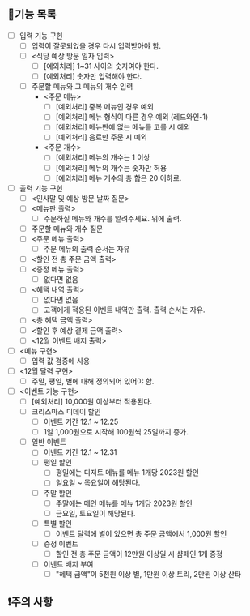 ## 📃기능 목록

- [ ] 입력 기능 구현
  - [ ] 입력이 잘못되었을 경우 다시 입력받아야 함.
  - [ ] <식당 예상 방문 일자 입력>
    - [ ] [예외처리] 1~31 사이의 숫자여야 한다.
    - [ ] [예외처리] 숫자만 입력해야 한다.
  - [ ] 주문할 메뉴와 그 메뉴의 개수 입력
    - <주문 메뉴>
      - [ ] [예외처리] 중복 메뉴인 경우 예외
      - [ ] [예외처리] 메뉴 형식이 다른 경우 예외 (레드와인-1)
      - [ ] [예외처리] 메뉴판에 없는 메뉴를 고를 시 예외
      - [ ] [예외처리] 음료만 주문 시 예외
    - <주문 개수>
      - [ ] [예외처리] 메뉴의 개수는 1 이상
      - [ ] [예외처리] 메뉴의 개수는 숫자만 허용
      - [ ] [예외처리] 메뉴 개수의 총 합은 20 이하로.
- [ ] 출력 기능 구현
  - [ ] <인사말 및 예상 방문 날짜 질문>
  - [ ] <메뉴판 출력>
    - [ ] 주문하실 메뉴와 개수를 알려주세요. 위에 출력.
  - [ ] 주문할 메뉴와 개수 질문
  - [ ] <주문 메뉴 출력>
    - [ ] 주문 메뉴의 출력 순서는 자유
  - [ ] <할인 전 총 주문 금액 출력>
  - [ ] <증정 메뉴 출력>
    - [ ] 없다면 없음
  - [ ] <혜택 내역 출력>
    - [ ] 없다면 없음
    - [ ] 고객에게 적용된 이벤트 내역만 출력. 출력 순서는 자유.
  - [ ] <총 혜택 금액 출력>
  - [ ] <할인 후 예상 결제 금액 출력>
  - [ ] <12월 이벤트 배지 출력>
- [ ] <메뉴 구현>
  - [ ] 입력 값 검증에 사용
- [ ] <12월 달력 구현>
  - [ ] 주말, 평일, 별에 대해 정의되어 있어야 함.
- [ ] <이벤트 기능 구현>
  - [ ] [예외처리] 10,000원 이상부터 적용된다.
  - [ ] 크리스마스 디데이 할인
    - [ ] 이벤트 기간 12.1 ~ 12.25
    - [ ] 1일 1,000원으로 시작해 100원씩 25일까지 증가.
  - [ ] 일반 이벤트
    - [ ] 이벤트 기간 12.1 ~ 12.31
    - [ ] 평일 할인
      - [ ] 평일에는 디저트 메뉴를 메뉴 1개당 2023원 할인
      - [ ] 일요일 ~ 목요일이 해당된다.
    - [ ] 주말 할인 
      - [ ] 주말에는 메인 메뉴를 메뉴 1개당 2023원 할인
      - [ ] 금요일, 토요일이 해당된다.
    - [ ] 특별 할인
      - [ ] 이벤트 달력에 별이 있으면 총 주문 금액에서 1,000원 할인
    - [ ] 증정 이벤트 
      - [ ] 할인 전 총 주문 금액이 12만원 이상일 시 샴페인 1개 증정
    - [ ] 이벤트 배지 부여
      - [ ] "혜택 금액"이 5천원 이상 별, 1만원 이상 트리, 2만원 이상 산타

## ❗주의 사항
